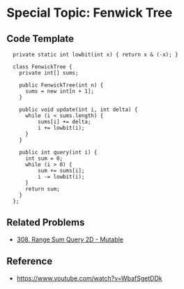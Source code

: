 # Special Topic: Fenwick Tree

## Code Template
```
  private static int lowbit(int x) { return x & (-x); }
  
  class FenwickTree {    
    private int[] sums;    
    
    public FenwickTree(int n) {
      sums = new int[n + 1];
    }
 
    public void update(int i, int delta) {    
      while (i < sums.length) {
          sums[i] += delta;
          i += lowbit(i);
      }
    }
 
    public int query(int i) {       
      int sum = 0;
      while (i > 0) {
          sum += sums[i];
          i -= lowbit(i);
      }
      return sum;
    }    
  };

```

## Related Problems
- <a href='https://leetcode.com/problems/range-sum-query-2d-mutable/'>308. Range Sum Query 2D - Mutable</a>

## Reference
- https://www.youtube.com/watch?v=WbafSgetDDk
